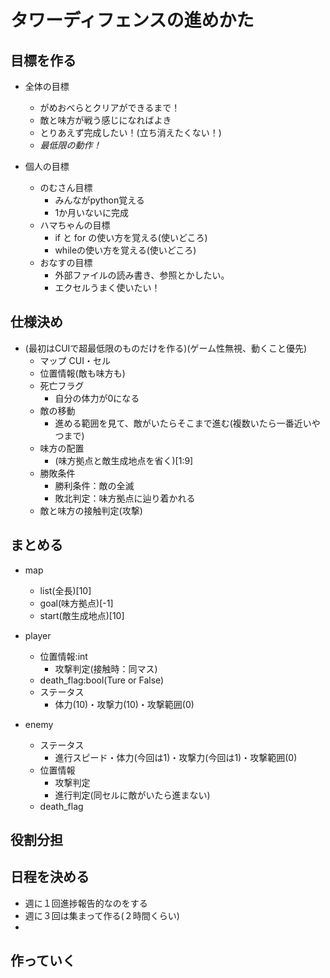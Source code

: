 # タワーディフェンスの進めかた
## 目標を作る
- 全体の目標
  - がめおべらとクリアができるまで！
  - 敵と味方が戦う感じになればよき
  - とりあえず完成したい！(立ち消えたくない！)
  - *最低限の動作！*

- 個人の目標
  - のむさん目標
    - みんながpython覚える
    - 1か月いないに完成
  - ハマちゃんの目標
    - if と for の使い方を覚える(使いどころ)
    - whileの使い方を覚える(使いどころ)
  - おなすの目標
    - 外部ファイルの読み書き、参照とかしたい。
    - エクセルうまく使いたい！

## 仕様決め
- (最初はCUIで超最低限のものだけを作る)(ゲーム性無視、動くこと優先)
  - マップ
      CUI・セル
  - 位置情報(敵も味方も)
  - 死亡フラグ
    - 自分の体力が0になる
  - 敵の移動
    - 進める範囲を見て、敵がいたらそこまで進む(複数いたら一番近いやつまで)
  - 味方の配置
    - (味方拠点と敵生成地点を省く)[1:9]
  - 勝敗条件
    - 勝利条件：敵の全滅
    - 敗北判定：味方拠点に辿り着かれる
  - 敵と味方の接触判定(攻撃)


## まとめる
- map
  - list(全長)[10]
  - goal(味方拠点)[-1]
  - start(敵生成地点)[10]

- player
  - 位置情報:int
    - 攻撃判定(接触時：同マス)
  - death_flag:bool(Ture or False)
  - ステータス
    - 体力(10)・攻撃力(10)・攻撃範囲(0)

- enemy
  - ステータス
    - 進行スピード・体力(今回は1)・攻撃力(今回は1)・攻撃範囲(0)
  - 位置情報
    - 攻撃判定
    - 進行判定(同セルに敵がいたら進まない)
  - death_flag


## 役割分担

## 日程を決める
- 週に１回進捗報告的なのをする
- 週に３回は集まって作る(２時間くらい)
- 
## 作っていく
